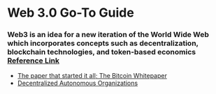 # Web 3.0 Go-To Guide
### Web3 is an idea for a new iteration of the World Wide Web which incorporates concepts such as decentralization, blockchain technologies, and token-based economics [Reference Link](https://en.wikipedia.org/wiki/Web3)

- [The paper that started it all; The Bitcoin Whitepaper](https://bitcoin.org/bitcoin.pdf)
- [Decentralized Autonomous Organizations](https://ethereum.org/en/dao/)


